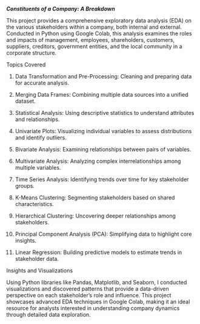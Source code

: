 ***Constituents of a Company: A Breakdown***

This project provides a comprehensive exploratory data analysis (EDA) on the various stakeholders within a company, both internal and external. Conducted in Python using Google Colab, this analysis examines the roles and impacts of management, employees, shareholders, customers, suppliers, creditors, government entities, and the local community in a corporate structure.

Topics Covered

1. Data Transformation and Pre-Processing: Cleaning and preparing data for accurate analysis.


2. Merging Data Frames: Combining multiple data sources into a unified dataset.


3. Statistical Analysis: Using descriptive statistics to understand attributes and relationships.


4. Univariate Plots: Visualizing individual variables to assess distributions and identify outliers.


5. Bivariate Analysis: Examining relationships between pairs of variables.


6. Multivariate Analysis: Analyzing complex interrelationships among multiple variables.


7. Time Series Analysis: Identifying trends over time for key stakeholder groups.


8. K-Means Clustering: Segmenting stakeholders based on shared characteristics.


9. Hierarchical Clustering: Uncovering deeper relationships among stakeholders.


10. Principal Component Analysis (PCA): Simplifying data to highlight core insights.


11. Linear Regression: Building predictive models to estimate trends in stakeholder data.



Insights and Visualizations

Using Python libraries like Pandas, Matplotlib, and Seaborn, I conducted visualizations and discovered patterns that provide a data-driven perspective on each stakeholder’s role and influence. This project showcases advanced EDA techniques in Google Colab, making it an ideal resource for analysts interested in understanding company dynamics through detailed data exploration.


